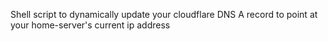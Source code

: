 Shell script to dynamically update your cloudflare DNS A record to point at your home-server's current ip address
